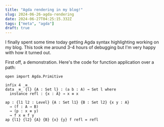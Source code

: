 ```yaml
---
title: "Agda rendering in my blog!"
slug: 2024-06-26-agda-rendering
date: 2024-06-27T04:25:15.332Z
tags: ["meta", "agda"]
draft: true
---
```


I finally spent some time today getting Agda syntax highlighting working on my blog.
This took me around 3-4 hours of debugging but I'm very happy with how it turned out.

First off, a demonstration. Here's the code for function application over a path:

```
open import Agda.Primitive

infix 4 _≡_
data _≡_ {l} {A : Set l} : (a b : A) → Set l where
  instance refl : {x : A} → x ≡ x

ap : {l1 l2 : Level} {A : Set l1} {B : Set l2} {x y : A}
  → (f : A → B)
  → (p : x ≡ y)
  → f x ≡ f y
ap {l1} {l2} {A} {B} {x} {y} f refl = refl
```
